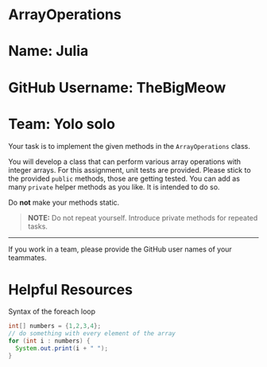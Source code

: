 # ArrayOperations
# Name: Julia
# GitHub Username: TheBigMeow
# Team: Yolo solo

Your task is to implement the given methods in the `ArrayOperations` class. 

You will develop a class that can perform various array operations with integer arrays.
For this assignment, unit tests are provided. Please stick to the provided `public` methods, those are getting tested. You can add as many `private` 
helper methods as you like. It is intended to do so. 

Do **not** make your methods static.

>**NOTE:** Do not repeat yourself. Introduce private methods for repeated tasks.

---
If you work in a team, please provide the GitHub user names of your teammates.

# Helpful Resources
Syntax of the foreach loop

~~~java
int[] numbers = {1,2,3,4};
// do something with every element of the array
for (int i : numbers) {
  System.out.print(i + " ");
}
~~~
